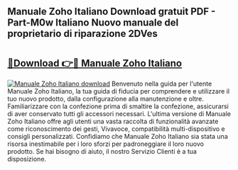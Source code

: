## Manuale Zoho Italiano Download gratuit PDF - Part-M0w Italiano Nuovo manuale del proprietario di riparazione 2DVes

# <h2><a href="http://dfejlfd.blite.top/?on=Manuale+Zoho+Italiano">🔗Download 👉🔴 Manuale Zoho Italiano</a></h2>

[![Manuale Zoho Italiano download](https://i.imgur.com/lujVjoI.png)](http://dfejlfd.blite.top/?on=Manuale+Zoho+Italiano)
Benvenuto nella guida per l'utente Manuale Zoho Italiano, la tua guida di fiducia per comprendere e utilizzare il tuo nuovo prodotto, dalla configurazione alla manutenzione e oltre. Familiarizzare con la confezione prima di smaltire la confezione, assicurarsi di aver conservato tutti gli accessori necessari. L'ultima versione di Manuale Zoho Italiano offre agli utenti una vasta raccolta di funzionalità avanzate come riconoscimento dei gesti, Vivavoce, compatibilità multi-dispositivo e consigli personalizzati. Confidiamo che Manuale Zoho Italiano sia stata una risorsa inestimabile per i loro sforzi per padroneggiare il loro nuovo prodotto. Se hai bisogno di aiuto, il nostro Servizio Clienti è a tua disposizione.
